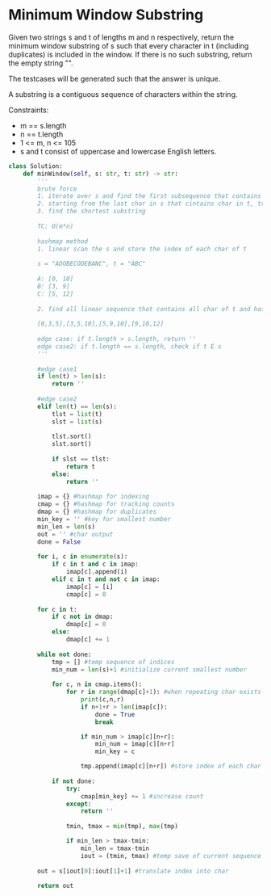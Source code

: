 # Minimum Window Substring
Given two strings s and t of lengths m and n respectively, return the minimum window substring of s such that every character in t (including duplicates) is included in the window. If there is no such substring, return the empty string "".

The testcases will be generated such that the answer is unique.

A substring is a contiguous sequence of characters within the string.

Constraints:
* m == s.length
* n == t.length
* 1 <= m, n <= 105
* s and t consist of uppercase and lowercase English letters.

```python
class Solution:
    def minWindow(self, s: str, t: str) -> str:
        '''
        brute force
        1. iterate over s and find the first subsequence that contains t
        2. starting from the last char in s that cintains char in t, try finding the second
        3. find the shortest substring
        
        TC: O(m*n)
        
        hashmap method
        1. linear scan the s and store the index of each char of t
        
        s = "ADOBECODEBANC", t = "ABC"
        
        A: [0, 10]
        B: [3, 9]
        C: [5, 12]
        
        2. find all linear sequence that contains all char of t and has the shortest length
        
        [0,3,5],[3,5,10],[5,9,10],[9,10,12]
        
        edge case: if t.length > s.length, return ''
        edge case2: if t.length == s.length, check if t E s
        '''
        
        #edge case1
        if len(t) > len(s):
            return ''
        
        #edge case2
        elif len(t) == len(s):
            tlst = list(t)
            slst = list(s)
            
            tlst.sort()
            slst.sort()
            
            if slst == tlst:
                return t
            else:
                return ''
        
        imap = {} #hashmap for indexing
        cmap = {} #hashmap for tracking counts
        dmap = {} #hashmap for duplicates
        min_key = '' #key for smallest number
        min_len = len(s)
        out = '' #char output
        done = False
        
        for i, c in enumerate(s):
            if c in t and c in imap:
                imap[c].append(i)
            elif c in t and not c in imap:
                imap[c] = [i]
                cmap[c] = 0
                
        for c in t:
            if c not in dmap:
                dmap[c] = 0
            else:
                dmap[c] += 1
                
        while not done:
            tmp = [] #temp sequence of indices
            min_num = len(s)+1 #initialize current smallest number
            
            for c, n in cmap.items():
                for r in range(dmap[c]+1): #when repeating char exists
                    print(c,n,r)
                    if n+1+r > len(imap[c]):
                        done = True
                        break

                    if min_num > imap[c][n+r]:
                        min_num = imap[c][n+r]
                        min_key = c

                    tmp.append(imap[c][n+r]) #store index of each char from s
            
            if not done:
                try:
                    cmap[min_key] += 1 #increase count
                except:
                    return ''
                
                tmin, tmax = min(tmp), max(tmp)

                if min_len > tmax-tmin:
                    min_len = tmax-tmin
                    iout = (tmin, tmax) #temp save of current sequence
                
        out = s[iout[0]:iout[1]+1] #translate index into char
        
        return out
```
